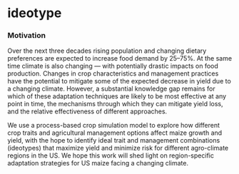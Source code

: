 # ideotype

### Motivation
Over the next three decades rising population and changing dietary preferences are expected to increase food demand by 25–75%. At the same time climate is also changing — with potentially drastic impacts on food production. Changes in crop characteristics and management practices have the potential to mitigate some of the expected decrease in yield due to a changing climate. However, a substantial knowledge gap remains for which of these adaptation techniques are likely to be most effective at any point in time, the mechanisms through which they can mitigate yield loss, and the relative effectiveness of different approaches. 

We use a process-based crop simulation model to explore how different crop traits and agricultural management options affect maize growth and yield, with the hope to identify ideal trait and management combinations (ideotypes) that maximize yield and minimize risk for different agro-climate regions in the US. We hope this work will shed light on region-specific adaptation strategies for US maize facing a changing climate.

